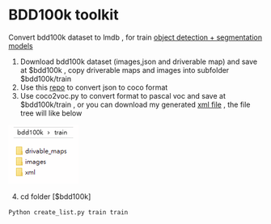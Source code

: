 # BDD100k toolkit

Convert bdd100k dataset to lmdb , for train [object detection + segmentation models](https://github.com/eric612/MobileNet-YOLO)

1. Download bdd100k dataset (images,json and driverable map) and save at $bdd100k , copy driverable maps and images into subfolder $bdd100k/train
2. Use this [repo](https://github.com/ucbdrive/bdd-data) to convert json to coco format
3. Use coco2voc.py to convert format to pascal voc and save at $bdd100k/train , or you can download my generated [xml file](https://drive.google.com/open?id=1hqLh24jZqk2Ih-PMccrldHxjzBLAQGjr) , the file tree will like below 

![alt](example.png)

4. cd folder [$bdd100k] 
```
Python create_list.py train train
```
